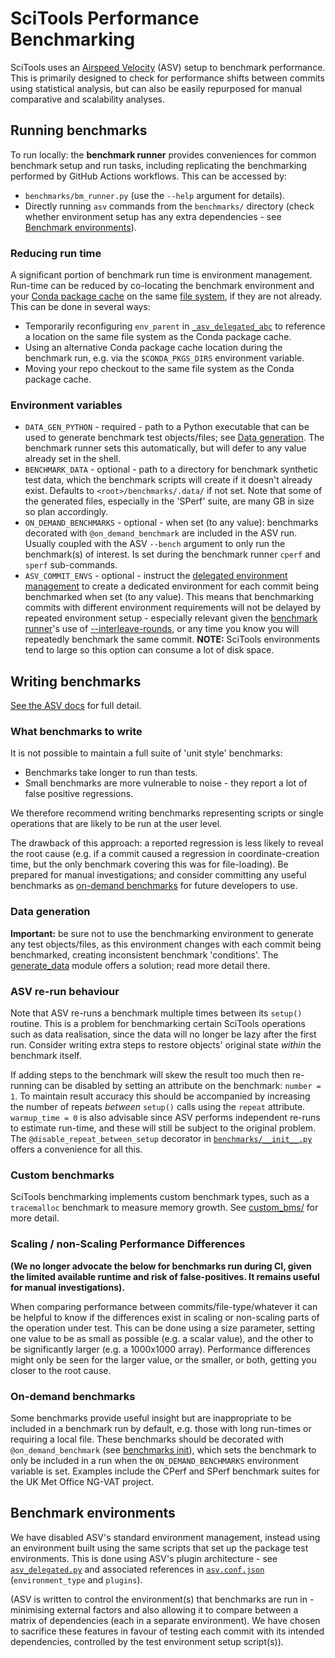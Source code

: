 # SciTools Performance Benchmarking

SciTools uses an [Airspeed Velocity](https://github.com/airspeed-velocity/asv)
(ASV) setup to benchmark performance. This is primarily designed to check for
performance shifts between commits using statistical analysis, but can also
be easily repurposed for manual comparative and scalability analyses.

[//]: # (PROVIDE SOME TEXT ABOUT HOW THE BENCHMARKS ARE USED IN GITHUB ACTIONS, 
E.G. OVERNIGHT / ON DEMAND ON A PR / ON EVERY PR)

## Running benchmarks

[//]: # (ANY RELEVANT TEXT ABOUT REQUESTING BENCHMARKS ON A PR, IF APPLICABLE)

To run locally: the **benchmark runner** provides conveniences for
common benchmark setup and run tasks, including replicating the benchmarking
performed by GitHub Actions workflows. This can be accessed by:

[//]: # (ADD ANY PREFERRED REPO-SPECIFIC ENTRY-POINTS HERE E.G. NOX)
- `benchmarks/bm_runner.py` (use the `--help` argument for details).
- Directly running `asv` commands from the `benchmarks/` directory (check
  whether environment setup has any extra dependencies - see 
  [Benchmark environments](#benchmark-environments)).

### Reducing run time

A significant portion of benchmark run time is environment management. Run-time
can be reduced by co-locating the benchmark environment and your 
[Conda package cache](https://docs.conda.io/projects/conda/en/latest/user-guide/configuration/custom-env-and-pkg-locations.html) 
on the same [file system](https://en.wikipedia.org/wiki/File_system), if they 
are not already. This can be done in several ways:

- Temporarily reconfiguring `env_parent` in
  [`_asv_delegated_abc`](_asv_delegated_abc.py) to reference a location on the same 
  file system as the Conda package cache.
- Using an alternative Conda package cache location during the benchmark run,
  e.g. via the `$CONDA_PKGS_DIRS` environment variable.
- Moving your repo checkout to the same file system as the Conda package cache.

### Environment variables

* `DATA_GEN_PYTHON` - required - path to a Python executable that can be
used to generate benchmark test objects/files; see
[Data generation](#data-generation). The benchmark runner sets this 
automatically, but will defer to any value already set in the shell.
* `BENCHMARK_DATA` - optional - path to a directory for benchmark synthetic
test data, which the benchmark scripts will create if it doesn't already
exist. Defaults to `<root>/benchmarks/.data/` if not set. Note that some of
the generated files, especially in the 'SPerf' suite, are many GB in size so
plan accordingly.
* `ON_DEMAND_BENCHMARKS` - optional - when set (to any value): benchmarks
decorated with `@on_demand_benchmark` are included in the ASV run. Usually
coupled with the ASV `--bench` argument to only run the benchmark(s) of
interest. Is set during the benchmark runner `cperf` and `sperf` sub-commands.
* `ASV_COMMIT_ENVS` - optional - instruct the 
[delegated environment management](#benchmark-environments) to create a
dedicated environment for each commit being benchmarked when set (to any 
value). This means that benchmarking commits with different environment 
requirements will not be delayed by repeated environment setup - especially 
relevant given the [benchmark runner](bm_runner.py)'s use of
[--interleave-rounds](https://asv.readthedocs.io/en/stable/commands.html?highlight=interleave-rounds#asv-run),
or any time you know you will repeatedly benchmark the same commit. **NOTE:**
SciTools environments tend to large so this option can consume a lot of disk 
space.

[//]: # (ANY OTHER REPO-SPECIFIC ENVIRONMENT VARIABLES 
E.G. OVERRIDE_TEST_DATA_REPOSITORY)
[//]: # (DOES THIS REPO INSTALL ANYTHING INTO DATA_GEN_PYTHON? E.G. MULE)

## Writing benchmarks

[See the ASV docs](https://asv.readthedocs.io/) for full detail.

### What benchmarks to write

It is not possible to maintain a full suite of 'unit style' benchmarks:

* Benchmarks take longer to run than tests.
* Small benchmarks are more vulnerable to noise - they report a lot of false
positive regressions.

We therefore recommend writing benchmarks representing scripts or single
operations that are likely to be run at the user level.

The drawback of this approach: a reported regression is less likely to reveal
the root cause (e.g. if a commit caused a regression in coordinate-creation 
time, but the only benchmark covering this was for file-loading). Be prepared
for manual investigations; and consider committing any useful benchmarks as 
[on-demand benchmarks](#on-demand-benchmarks) for future developers to use.

### Data generation

**Important:** be sure not to use the benchmarking environment to generate any
test objects/files, as this environment changes with each commit being
benchmarked, creating inconsistent benchmark 'conditions'. The
[generate_data](./benchmarks/generate_data/__init__.py) module offers a
solution; read more detail there.

### ASV re-run behaviour

Note that ASV re-runs a benchmark multiple times between its `setup()` routine.
This is a problem for benchmarking certain SciTools operations such as data
realisation, since the data will no longer be lazy after the first run.
Consider writing extra steps to restore objects' original state _within_ the
benchmark itself.

If adding steps to the benchmark will skew the result too much then re-running
can be disabled by setting an attribute on the benchmark: `number = 1`. To
maintain result accuracy this should be accompanied by increasing the number of
repeats _between_ `setup()` calls using the `repeat` attribute.
`warmup_time = 0` is also advisable since ASV performs independent re-runs to
estimate run-time, and these will still be subject to the original problem.
The `@disable_repeat_between_setup` decorator in 
[`benchmarks/__init__.py`](benchmarks/__init__.py) offers a convenience for 
all this.

### Custom benchmarks

SciTools benchmarking implements custom benchmark types, such as a `tracemalloc`
benchmark to measure memory growth. See [custom_bms/](./custom_bms) for more
detail.

### Scaling / non-Scaling Performance Differences

**(We no longer advocate the below for benchmarks run during CI, given the
limited available runtime and risk of false-positives. It remains useful for
manual investigations).**

When comparing performance between commits/file-type/whatever it can be helpful
to know if the differences exist in scaling or non-scaling parts of the 
operation under test. This can be done using a size parameter, setting
one value to be as small as possible (e.g. a scalar value), and the other to
be significantly larger (e.g. a 1000x1000 array). Performance differences
might only be seen for the larger value, or the smaller, or both, getting you
closer to the root cause.

### On-demand benchmarks

Some benchmarks provide useful insight but are inappropriate to be included in
a benchmark run by default, e.g. those with long run-times or requiring a local
file. These benchmarks should be decorated with `@on_demand_benchmark`
(see [benchmarks init](./benchmarks/__init__.py)), which
sets the benchmark to only be included in a run when the `ON_DEMAND_BENCHMARKS`
environment variable is set. Examples include the CPerf and SPerf benchmark
suites for the UK Met Office NG-VAT project.

## Benchmark environments

We have disabled ASV's standard environment management, instead using an
environment built using the same scripts that set up the package test 
environments. 
This is done using ASV's plugin architecture - see
[`asv_delegated.py`](asv_delegated.py) and associated 
references in [`asv.conf.json`](asv.conf.json) (`environment_type` and 
`plugins`).

(ASV is written to control the environment(s) that benchmarks are run in -
minimising external factors and also allowing it to compare between a matrix
of dependencies (each in a separate environment). We have chosen to sacrifice
these features in favour of testing each commit with its intended dependencies,
controlled by the test environment setup script(s)).
